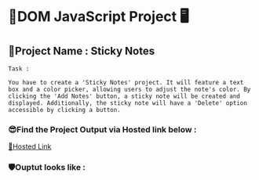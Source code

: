 # 🚀DOM JavaScript Project 🖥️
## 🎯Project Name : Sticky Notes 

```
Task :

You have to create a 'Sticky Notes' project. It will feature a text box and a color picker, allowing users to adjust the note's color. By clicking the 'Add Notes' button, a sticky note will be created and displayed. Additionally, the sticky note will have a 'Delete' option accessible by clicking a button.

```
### 😎Find the Project Output via Hosted link below :
[🎯Hosted Link](https://abhinandan411.github.io/Fs-18-Assignments/JavaScript/Sticky_notes/index.html)

### 🛡️Ouptut looks like :


